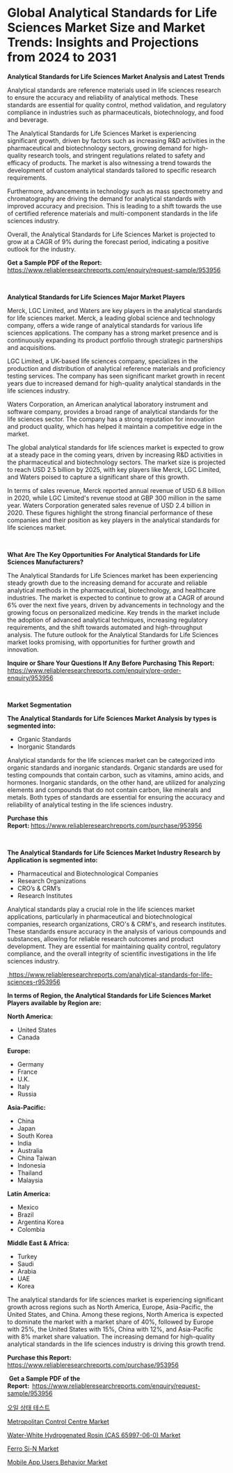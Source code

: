 <p><h1>Global Analytical Standards for Life Sciences Market Size and Market Trends: Insights and Projections from 2024 to 2031</h1></p><p><strong>Analytical Standards for Life Sciences Market Analysis and Latest Trends</strong></p>
<p><p>Analytical standards are reference materials used in life sciences research to ensure the accuracy and reliability of analytical methods. These standards are essential for quality control, method validation, and regulatory compliance in industries such as pharmaceuticals, biotechnology, and food and beverage.</p><p>The Analytical Standards for Life Sciences Market is experiencing significant growth, driven by factors such as increasing R&D activities in the pharmaceutical and biotechnology sectors, growing demand for high-quality research tools, and stringent regulations related to safety and efficacy of products. The market is also witnessing a trend towards the development of custom analytical standards tailored to specific research requirements.</p><p>Furthermore, advancements in technology such as mass spectrometry and chromatography are driving the demand for analytical standards with improved accuracy and precision. This is leading to a shift towards the use of certified reference materials and multi-component standards in the life sciences industry.</p><p>Overall, the Analytical Standards for Life Sciences Market is projected to grow at a CAGR of 9% during the forecast period, indicating a positive outlook for the industry.</p></p>
<p><strong>Get a Sample PDF of the Report:&nbsp;</strong> <a href="https://www.reliableresearchreports.com/enquiry/request-sample/953956">https://www.reliableresearchreports.com/enquiry/request-sample/953956</a></p>
<p>&nbsp;</p>
<p><strong>Analytical Standards for Life Sciences Major Market Players</strong></p>
<p><p>Merck, LGC Limited, and Waters are key players in the analytical standards for life sciences market. Merck, a leading global science and technology company, offers a wide range of analytical standards for various life sciences applications. The company has a strong market presence and is continuously expanding its product portfolio through strategic partnerships and acquisitions.</p><p>LGC Limited, a UK-based life sciences company, specializes in the production and distribution of analytical reference materials and proficiency testing services. The company has seen significant market growth in recent years due to increased demand for high-quality analytical standards in the life sciences industry.</p><p>Waters Corporation, an American analytical laboratory instrument and software company, provides a broad range of analytical standards for the life sciences sector. The company has a strong reputation for innovation and product quality, which has helped it maintain a competitive edge in the market.</p><p>The global analytical standards for life sciences market is expected to grow at a steady pace in the coming years, driven by increasing R&D activities in the pharmaceutical and biotechnology sectors. The market size is projected to reach USD 2.5 billion by 2025, with key players like Merck, LGC Limited, and Waters poised to capture a significant share of this growth.</p><p>In terms of sales revenue, Merck reported annual revenue of USD 6.8 billion in 2020, while LGC Limited's revenue stood at GBP 300 million in the same year. Waters Corporation generated sales revenue of USD 2.4 billion in 2020. These figures highlight the strong financial performance of these companies and their position as key players in the analytical standards for life sciences market.</p></p>
<p>&nbsp;</p>
<p><strong>What Are The Key Opportunities For Analytical Standards for Life Sciences Manufacturers?</strong></p>
<p><p>The Analytical Standards for Life Sciences market has been experiencing steady growth due to the increasing demand for accurate and reliable analytical methods in the pharmaceutical, biotechnology, and healthcare industries. The market is expected to continue to grow at a CAGR of around 6% over the next five years, driven by advancements in technology and the growing focus on personalized medicine. Key trends in the market include the adoption of advanced analytical techniques, increasing regulatory requirements, and the shift towards automated and high-throughput analysis. The future outlook for the Analytical Standards for Life Sciences market looks promising, with opportunities for further growth and innovation.</p></p>
<p><strong>Inquire or Share Your Questions If Any Before Purchasing This Report:</strong> <a href="https://www.reliableresearchreports.com/enquiry/pre-order-enquiry/953956">https://www.reliableresearchreports.com/enquiry/pre-order-enquiry/953956</a></p>
<p>&nbsp;</p>
<p><strong>Market Segmentation</strong></p>
<p><strong>The Analytical Standards for Life Sciences Market Analysis by types is segmented into:</strong></p>
<p><ul><li>Organic Standards</li><li>Inorganic Standards</li></ul></p>
<p><p>Analytical standards for the life sciences market can be categorized into organic standards and inorganic standards. Organic standards are used for testing compounds that contain carbon, such as vitamins, amino acids, and hormones. Inorganic standards, on the other hand, are utilized for analyzing elements and compounds that do not contain carbon, like minerals and metals. Both types of standards are essential for ensuring the accuracy and reliability of analytical testing in the life sciences industry.</p></p>
<p><strong>Purchase this Report:&nbsp;</strong><a href="https://www.reliableresearchreports.com/purchase/953956">https://www.reliableresearchreports.com/purchase/953956</a></p>
<p>&nbsp;</p>
<p><strong>The Analytical Standards for Life Sciences Market Industry Research by Application is segmented into:</strong></p>
<p><ul><li>Pharmaceutical and Biotechnological Companies</li><li>Research Organizations</li><li>CRO’s & CRM’s</li><li>Research Institutes</li></ul></p>
<p><p>Analytical standards play a crucial role in the life sciences market applications, particularly in pharmaceutical and biotechnological companies, research organizations, CRO's & CRM's, and research institutes. These standards ensure accuracy in the analysis of various compounds and substances, allowing for reliable research outcomes and product development. They are essential for maintaining quality control, regulatory compliance, and the overall integrity of scientific investigations in the life sciences industry.</p></p>
<p><a href="https://www.reliableresearchreports.com/analytical-standards-for-life-sciences-r953956">&nbsp;https://www.reliableresearchreports.com/analytical-standards-for-life-sciences-r953956</a></p>
<p><strong>In terms of Region, the Analytical Standards for Life Sciences Market Players available by Region are:</strong></p>
<p>
    <p> <strong> North America: </strong>
        <ul>
            <li>United States</li>
            <li>Canada</li>
        </ul>
        </p> 
    <p> <strong> Europe: </strong>
        <ul>
            <li>Germany</li>
            <li>France</li>
            <li>U.K.</li>
            <li>Italy</li>
            <li>Russia</li>
        </ul>
        </p> 
    <p> <strong> Asia-Pacific: </strong>
        <ul>
            <li>China</li>
            <li>Japan</li>
            <li>South Korea</li>
            <li>India</li>
            <li>Australia</li>
            <li>China Taiwan</li>
            <li>Indonesia</li>
            <li>Thailand</li>
            <li>Malaysia</li>
        </ul>
        </p> 
    <p> <strong> Latin America: </strong>
        <ul>
            <li>Mexico</li>
            <li>Brazil</li>
            <li>Argentina Korea</li>
            <li>Colombia</li>
        </ul>
        </p> 
    <p> <strong> Middle East & Africa: </strong>
        <ul>
            <li>Turkey</li>
            <li>Saudi</li>
            <li>Arabia</li>
            <li>UAE</li>
            <li>Korea</li>
        </ul>
    </p>
    </p>
<p><p>The analytical standards for life sciences market is experiencing significant growth across regions such as North America, Europe, Asia-Pacific, the United States, and China. Among these regions, North America is expected to dominate the market with a market share of 40%, followed by Europe with 25%, the United States with 15%, China with 12%, and Asia-Pacific with 8% market share valuation. The increasing demand for high-quality analytical standards in the life sciences industry is driving this growth trend.</p></p>
<p><strong>Purchase this Report: </strong><a href="https://www.reliableresearchreports.com/purchase/953956">https://www.reliableresearchreports.com/purchase/953956</a></p>
<p>&nbsp;<strong>Get a Sample PDF of the Report:&nbsp;&nbsp;</strong><a href="https://www.reliableresearchreports.com/enquiry/request-sample/953956">https://www.reliableresearchreports.com/enquiry/request-sample/953956</a></p>
<p><strong></strong></p>
<p><p><a href="https://github.com/JosefaRice/Market-Research-Report-List-2/blob/main/409118282324.md">오일 상태 테스트</a></p><p><a href="https://github.com/BryceTownsendr/Market-Research-Report-List-6/blob/main/metropolitan-control-centre-market.md">Metropolitan Control Centre Market</a></p><p><a href="https://www.linkedin.com/pulse/water-white-hydrogenated-rosin-cas-65997-06-0-market-growth-xf9hf?trackingId=JfPyORs0Q8O33EB78HWNMQ%3D%3D">Water-White Hydrogenated Rosin (CAS 65997-06-0) Market</a></p><p><a href="https://www.linkedin.com/pulse/ferro-si-n-market-global-insights-sales-trends-2024-2031-karmark-thpjf?trackingId=%2FPA6WfE%2BSuuPGeRLj6SweA%3D%3D">Ferro Si-N Market</a></p><p><a href="https://github.com/topanyudistiraadinugraha/Market-Research-Report-List-1/blob/main/mobile-app-users-behavior-market.md">Mobile App Users Behavior Market</a></p></p>